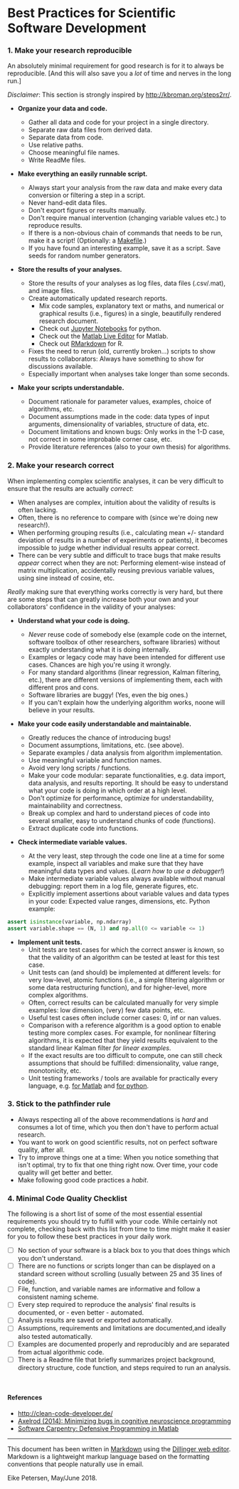 # Best Practices for Scientific Software Development

### 1. Make your research reproducible
An absolutely minimal requirement for good research is for it to always be reproducible. [And this will also save you a *lot* of time and nerves in the long run.]

*Disclaimer*: This section is strongly inspired by http://kbroman.org/steps2rr/.

* **Organize your data and code.**
    * Gather all data and code for your project in a single directory.
    * Separate raw data files from derived data.
    * Separate data from code.
    * Use relative paths.
    * Choose meaningful file names.
    * Write ReadMe files.


* **Make everything an easily runnable script.**
    * Always start your analysis from the raw data and make every data conversion or filtering a step in a script.
    * Never hand-edit data files.
    * Don't export figures or results manually.
    * Don't require manual intervention (changing variable values etc.) to reproduce results.
    * If there is a non-obvious chain of commands that needs to be run, make it a script! (Optionally: a [Makefile](http://kbroman.org/steps2rr/pages/automate.html).)
    * If you have found an interesting example, save it as a script. Save seeds for random number generators.


* **Store the results of your analyses.**
    * Store the results of your analyses as log files, data files (.csv/.mat), and image files.
    * Create automatically updated research reports.
        * Mix code samples, explanatory text or maths, and numerical or graphical results (i.e., figures) in a single, beautifully rendered research document.
        * Check out [Jupyter Notebooks](http://jupyter.org/) for python.
        * Check out the [Matlab Live Editor](https://de.mathworks.com/products/matlab/live-editor.html) for Matlab.
        * Check out [RMarkdown](https://rmarkdown.rstudio.com/index.html) for R.
    * Fixes the need to rerun (old, currently broken...) scripts to show results to collaborators: Always have something to show for discussions available.
    * Especially important when analyses take longer than some seconds.


* **Make your scripts understandable.**
    * Document rationale for parameter values, examples, choice of algorithms, etc.
    * Document assumptions made in the code: data types of input arguments, dimensionality of variables, structure of data, etc.
    * Document limitations and known bugs: Only works in the 1-D case, not correct in some improbable corner case, etc.
    * Provide literature references (also to your own thesis) for algorithms.

### 2. Make your research correct
When implementing complex scientific analyses, it can be very difficult to ensure that the results are actually *correct*: 
 * When analyses are complex, intuition about the validity of results is often lacking.
 * Often, there is no reference to compare with (since we're doing new research!).
 * When performing grouping results (i.e., calculating mean +/- standard deviation of results in a number of experiments or patients), it becomes impossible to judge whether individual results appear correct.
 * There can be very subtle and difficult to trace bugs that make results *appear* correct when they are not: Performing element-wise instead of matrix multiplication, accidentally reusing previous variable values, using sine instead of cosine, etc.

*Really* making sure that everything works correctly is very hard, but there are some steps that can greatly increase both your own and your collaborators' confidence in the validity of your analyses:
 * **Understand what your code is doing.**
   * *Never* reuse code of somebody else (example code on the internet, software toolbox of other researchers, software libraries) without exactly understanding what it is doing internally.
   * Examples or legacy code may have been intended for different use cases. Chances are high you're using it wrongly.
   * For many standard algorithms (linear regression, Kalman filtering, etc.), there are different versions of implementing them, each with different pros and cons.
   * Software libraries are buggy! (Yes, even the big ones.)
   * If you can't explain how the underlying algorithm works, noone will believe in your results.


 * **Make your code easily understandable and maintainable.**
   * Greatly reduces the chance of introducing bugs!
   * Document assumptions, limitations, etc. (see above).
   * Separate examples / data analysis from algorithm implementation.
   * Use meaningful variable and function names.
   * Avoid very long scripts / functions.
   * Make your code modular: separate functionalities, e.g. data import, data analysis, and results reporting. It should be easy to understand what your code is doing in which order at a high level.
   * Don't optimize for performance, optimize for understandability, maintainability and correctness.
   * Break up complex and hard to understand pieces of code into several smaller, easy to understand chunks of code (functions).
   * Extract duplicate code into functions.


 * **Check intermediate variable values.**
   * At the very least, step through the code one line at a time for some example, inspect all variables and make sure that they have meaningful data types and values. (*Learn how to use a debugger!*)
   * Make intermediate variable values always available without manual debugging: report them in a log file, generate figures, etc.
   * Explicitly implement assertions about variable values and data types in your code: Expected value ranges, dimensions, etc. Python example:
```python
assert isinstance(variable, np.ndarray)
assert variable.shape == (N, 1) and np.all(0 <= variable <= 1)
```


* **Implement unit tests.**
  * Unit tests are test cases for which the correct answer is *known*, so that the validity of an algorithm can be tested at least for this test case.
  * Unit tests can (and should) be implemented at different levels: for very low-level, atomic functions (i.e., a simple filtering algorithm or some data restructuring function), and for higher-level, more complex algorithms.
  * Often, correct results can be calculated manually for very simple examples: low dimension, (very) few data points, etc.
  * Useful test cases often include corner cases: 0, inf or nan values.
  * Comparison with a reference algorithm is a good option to enable testing more complex cases. For example, for nonlinear filtering algorithms, it is expected that they yield results equivalent to the standard linear Kalman filter *for linear examples*.
  * If the exact results are too difficult to compute, one can still check assumptions that should be fulfilled: dimensionality, value range, monotonicity, etc.
  * Unit testing frameworks / tools are available for practically every language, e.g. [for Matlab](https://de.mathworks.com/help/matlab/matlab-unit-test-framework.html) and [for python](https://docs.python.org/3/library/unittest.html).


### 3. Stick to the pathfinder rule ###
 * Always respecting all of the above recommendations is *hard* and consumes a lot of time, which you then don't have to perform actual research.
 * You want to work on good scientific results, not on perfect software quality, after all.
 * Try to improve things one at a time: When you notice something that isn't optimal, try to fix that one thing right now. Over time, your code quality will get better and better.
 * Make following good code practices a *habit*.

### 4. Minimal Code Quality Checklist ###
The following is a short list of some of the most essential essential requirements you should try to fulfill with your code. While certainly not complete, checking back with this list from time to time might make it easier for you to follow these best practices in your daily work.
  - [ ] No section of your software is a black box to you that does things which you don't understand.
  - [ ] There are no functions or scripts longer than can be displayed on a standard screen without scrolling (usually between 25 and 35 lines of code).
  - [ ] File, function, and variable names are informative and follow a consistent naming scheme.
  - [ ] Every step required to reproduce the analysis' final results is documented, or - even better - automated.
  - [ ] Analysis results are saved or exported automatically.
  - [ ] Assumptions, requirements and limitations are documented,and ideally also tested automatically.
  - [ ] Examples are documented properly and reproducibly and are separated from actual algorithmic code.
  - [ ] There is a Readme file that briefly summarizes project background, directory structure, code function, and steps required to run an analysis.

&nbsp; 
#### References ####
 * http://clean-code-developer.de/
 * [Axelrod (2014): Minimizing bugs in cognitive neuroscience programming](https://www.ncbi.nlm.nih.gov/pmc/articles/PMC4269119/)
 * [Software Carpentry: Defensive Programming in Matlab](http://swcarpentry.github.io/matlab-novice-inflammation/06-defensive/)
&nbsp; 
&nbsp; 
---
This document has been written in [Markdown][df1] using the [Dillinger web editor](https://dillinger.io). Markdown is a lightweight markup language based on the formatting conventions that people naturally use in email.

Eike Petersen, May/June 2018.

   [df1]: <http://daringfireball.net/projects/markdown/>
